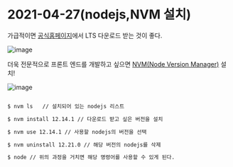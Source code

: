 # 2021-04-27(nodejs,NVM 설치)

가급적이면 [공식홈페이지](https://nodejs.org/ko/)에서 LTS 다운로드 받는 것이 좋다.


![image](https://user-images.githubusercontent.com/61581807/116206453-c735b800-a779-11eb-905e-5870a4121543.png)



더욱 전문적으로 프론트 엔드를 개발하고 싶으면 [NVM(Node Version Manager)](https://github.com/coreybutler/nvm-windows/releases) 설치!

![image](https://user-images.githubusercontent.com/61581807/116206360-ab321680-a779-11eb-9c3d-668cf8925390.png)


```bash

$ nvm ls   // 설치되어 있는 nodejs 리스트

$ nvm install 12.14.1 // 다운로드 받고 싶은 버전을 설치

$ nvm use 12.14.1 // 사용할 nodejs의 버전을 선택

$ nvm uninstall 12.21.0 // 해당 버전의 nodejs를 삭제

$ node // 위의 과정을 거치면 해당 명령어를 사용할 수 있게 된다.

```


